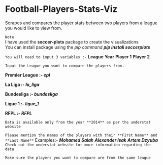 # Football-Players-Stats-Viz
Scrapes  and compares the player stats between two players from a league you would like to view from.

```Note```
    <br>I have used the **soccer-plots** package to create the visualizations</br>
    You can install package using the _pip command_
        ***pip install soccerplots***


```You will need to input 3 variables :-```
**League**
**Year**
**Player 1**
**Player 2**


```Input the League you want to compare the players from.```

**Premier League :- *epl*** 

**La Liga :- *la_liga***

**Bundesliga :- *bundesliga***

**Ligue 1 :- *ligue_1***

**RFPL :- *RFPL***

``` Data is available only from the year **2014** as per the understat website ```


```Please mention the names of the players with their **First Name** and **Last Name**```
Examples:-
***Mohamed Salah***
***Alexander Isak***
***Artem Dzyuba***
```Check out the understat website for more information regarding the data```


```Make sure the players you want to compare are from the same league```
